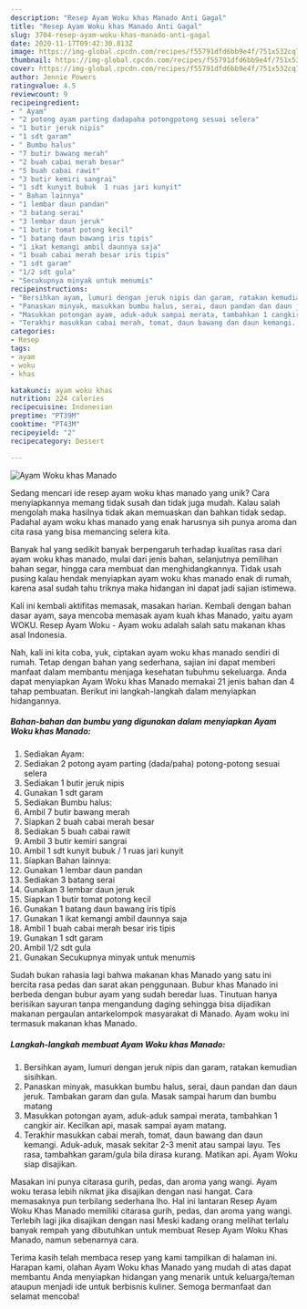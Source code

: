 ```yaml
---
description: "Resep Ayam Woku khas Manado Anti Gagal"
title: "Resep Ayam Woku khas Manado Anti Gagal"
slug: 3704-resep-ayam-woku-khas-manado-anti-gagal
date: 2020-11-17T09:42:30.813Z
image: https://img-global.cpcdn.com/recipes/f55791dfd6bb9e4f/751x532cq70/ayam-woku-khas-manado-foto-resep-utama.jpg
thumbnail: https://img-global.cpcdn.com/recipes/f55791dfd6bb9e4f/751x532cq70/ayam-woku-khas-manado-foto-resep-utama.jpg
cover: https://img-global.cpcdn.com/recipes/f55791dfd6bb9e4f/751x532cq70/ayam-woku-khas-manado-foto-resep-utama.jpg
author: Jennie Powers
ratingvalue: 4.5
reviewcount: 9
recipeingredient:
- " Ayam"
- "2 potong ayam parting dadapaha potongpotong sesuai selera"
- "1 butir jeruk nipis"
- "1 sdt garam"
- " Bumbu halus"
- "7 butir bawang merah"
- "2 buah cabai merah besar"
- "5 buah cabai rawit"
- "3 butir kemiri sangrai"
- "1 sdt kunyit bubuk  1 ruas jari kunyit"
- " Bahan lainnya"
- "1 lembar daun pandan"
- "3 batang serai"
- "3 lembar daun jeruk"
- "1 butir tomat potong kecil"
- "1 batang daun bawang iris tipis"
- "1 ikat kemangi ambil daunnya saja"
- "1 buah cabai merah besar iris tipis"
- "1 sdt garam"
- "1/2 sdt gula"
- "Secukupnya minyak untuk menumis"
recipeinstructions:
- "Bersihkan ayam, lumuri dengan jeruk nipis dan garam, ratakan kemudian sisihkan."
- "Panaskan minyak, masukkan bumbu halus, serai, daun pandan dan daun jeruk. Tambakan garam dan gula. Masak sampai harum dan bumbu matang"
- "Masukkan potongan ayam, aduk-aduk sampai merata, tambahkan 1 cangkir air. Kecilkan api, masak sampai ayam matang."
- "Terakhir masukkan cabai merah, tomat, daun bawang dan daun kemangi. Aduk-aduk, masak sekitar 2-3 menit atau sampai layu. Tes rasa, tambahkan garam/gula bila dirasa kurang. Matikan api. Ayam Woku siap disajikan."
categories:
- Resep
tags:
- ayam
- woku
- khas

katakunci: ayam woku khas 
nutrition: 224 calories
recipecuisine: Indonesian
preptime: "PT39M"
cooktime: "PT43M"
recipeyield: "2"
recipecategory: Dessert

---
```



![Ayam Woku khas Manado](https://img-global.cpcdn.com/recipes/f55791dfd6bb9e4f/751x532cq70/ayam-woku-khas-manado-foto-resep-utama.jpg)

Sedang mencari ide resep ayam woku khas manado yang unik? Cara menyiapkannya memang tidak susah dan tidak juga mudah. Kalau salah mengolah maka hasilnya tidak akan memuaskan dan bahkan tidak sedap. Padahal ayam woku khas manado yang enak harusnya sih punya aroma dan cita rasa yang bisa memancing selera kita.

Banyak hal yang sedikit banyak berpengaruh terhadap kualitas rasa dari ayam woku khas manado, mulai dari jenis bahan, selanjutnya pemilihan bahan segar, hingga cara membuat dan menghidangkannya. Tidak usah pusing kalau hendak menyiapkan ayam woku khas manado enak di rumah, karena asal sudah tahu triknya maka hidangan ini dapat jadi sajian istimewa.

Kali ini kembali aktifitas memasak, masakan harian. Kembali dengan bahan dasar ayam, saya mencoba memasak ayam kuah khas Manado, yaitu ayam WOKU. Resep Ayam Woku - Ayam woku adalah salah satu makanan khas asal Indonesia.


Nah, kali ini kita coba, yuk, ciptakan ayam woku khas manado sendiri di rumah. Tetap dengan bahan yang sederhana, sajian ini dapat memberi manfaat dalam membantu menjaga kesehatan tubuhmu sekeluarga. Anda dapat menyiapkan Ayam Woku khas Manado memakai 21 jenis bahan dan 4 tahap pembuatan. Berikut ini langkah-langkah dalam menyiapkan hidangannya.

<!--inarticleads1-->

##### Bahan-bahan dan bumbu yang digunakan dalam menyiapkan Ayam Woku khas Manado:

1. Sediakan  Ayam:
1. Sediakan 2 potong ayam parting (dada/paha) potong-potong sesuai selera
1. Sediakan 1 butir jeruk nipis
1. Gunakan 1 sdt garam
1. Sediakan  Bumbu halus:
1. Ambil 7 butir bawang merah
1. Siapkan 2 buah cabai merah besar
1. Sediakan 5 buah cabai rawit
1. Ambil 3 butir kemiri sangrai
1. Ambil 1 sdt kunyit bubuk / 1 ruas jari kunyit
1. Siapkan  Bahan lainnya:
1. Gunakan 1 lembar daun pandan
1. Sediakan 3 batang serai
1. Gunakan 3 lembar daun jeruk
1. Siapkan 1 butir tomat potong kecil
1. Gunakan 1 batang daun bawang iris tipis
1. Gunakan 1 ikat kemangi ambil daunnya saja
1. Ambil 1 buah cabai merah besar iris tipis
1. Gunakan 1 sdt garam
1. Ambil 1/2 sdt gula
1. Gunakan Secukupnya minyak untuk menumis


Sudah bukan rahasia lagi bahwa makanan khas Manado yang satu ini bercita rasa pedas dan sarat akan penggunaan. Bubur khas Manado ini berbeda dengan bubur ayam yang sudah beredar luas. Tinutuan hanya berisikan sayuran tanpa mengandung daging sehingga bisa dijadikan makanan pergaulan antarkelompok masyarakat di Manado. Ayam woku ini termasuk makanan khas Manado. 

<!--inarticleads2-->

##### Langkah-langkah membuat Ayam Woku khas Manado:

1. Bersihkan ayam, lumuri dengan jeruk nipis dan garam, ratakan kemudian sisihkan.
1. Panaskan minyak, masukkan bumbu halus, serai, daun pandan dan daun jeruk. Tambakan garam dan gula. Masak sampai harum dan bumbu matang
1. Masukkan potongan ayam, aduk-aduk sampai merata, tambahkan 1 cangkir air. Kecilkan api, masak sampai ayam matang.
1. Terakhir masukkan cabai merah, tomat, daun bawang dan daun kemangi. Aduk-aduk, masak sekitar 2-3 menit atau sampai layu. Tes rasa, tambahkan garam/gula bila dirasa kurang. Matikan api. Ayam Woku siap disajikan.


Masakan ini punya citarasa gurih, pedas, dan aroma yang wangi. Ayam woku terasa lebih nikmat jika disajikan dengan nasi hangat. Cara memasaknya pun terbilang sederhana lho. Hal ini lantaran Resep Ayam Woku Khas Manado memiliki citarasa gurih, pedas, dan aroma yang wangi. Terlebih lagi jika disajikan dengan nasi Meski kadang orang melihat terlalu banyak rempah yang dibutuhkan untuk membuat Resep Ayam Woku Khas Manado, namun sebenarnya cara. 

Terima kasih telah membaca resep yang kami tampilkan di halaman ini. Harapan kami, olahan Ayam Woku khas Manado yang mudah di atas dapat membantu Anda menyiapkan hidangan yang menarik untuk keluarga/teman ataupun menjadi ide untuk berbisnis kuliner. Semoga bermanfaat dan selamat mencoba!
